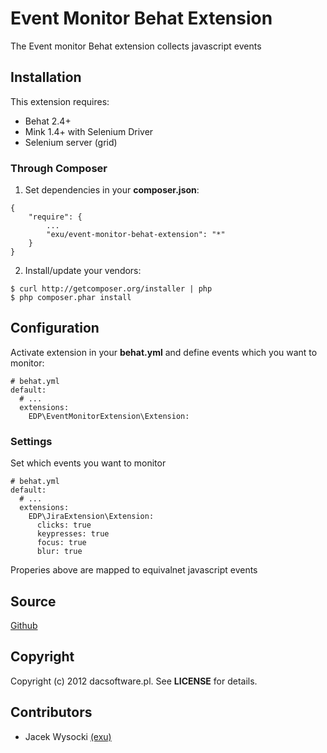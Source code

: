 Event Monitor Behat Extension
=============================

The Event monitor Behat extension collects javascript events

Installation
------------

This extension requires:

-   Behat 2.4+
-   Mink 1.4+ with Selenium Driver
-   Selenium server (grid)

### Through Composer

1.  Set dependencies in your **composer.json**:

~~~~ {.sourceCode .js}
{
    "require": {
        ...
        "exu/event-monitor-behat-extension": "*"
    }
}
~~~~

2.  Install/update your vendors:

~~~~ {.sourceCode .bash}
$ curl http://getcomposer.org/installer | php
$ php composer.phar install
~~~~

Configuration
-------------

Activate extension in your **behat.yml** and define events which you
want to monitor:

~~~~ {.sourceCode .yaml}
# behat.yml
default:
  # ...
  extensions:
    EDP\EventMonitorExtension\Extension:
~~~~

### Settings

Set which events you want to monitor

~~~~ {.sourceCode .yaml}
# behat.yml
default:
  # ...
  extensions:
    EDP\JiraExtension\Extension:
      clicks: true
      keypresses: true
      focus: true
      blur: true
~~~~

Properies above are mapped to equivalnet javascript events

Source
------

[Github](https://github.com/exu/event-monitor-behat-extension)

Copyright
---------

Copyright (c) 2012 dacsoftware.pl. See **LICENSE** for details.

Contributors
------------

-   Jacek Wysocki [(exu)](http://github.com/exu)
